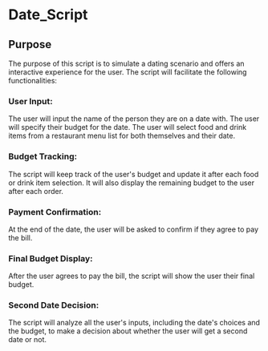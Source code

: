 # Date_Script

## Purpose
The purpose of this script is to simulate a dating scenario and offers an interactive experience for the user. The script will facilitate the following functionalities:

### User Input:

The user will input the name of the person they are on a date with.
The user will specify their budget for the date.
The user will select food and drink items from a restaurant menu list for both themselves and their date.

### Budget Tracking:

The script will keep track of the user's budget and update it after each food or drink item selection. It will also display the remaining budget to the user after each order.


### Payment Confirmation:

At the end of the date, the user will be asked to confirm if they agree to pay the bill.

### Final Budget Display:

After the user agrees to pay the bill, the script will show the user their final budget.

### Second Date Decision:

The script will analyze all the user's inputs, including the date's choices and the budget, to make a decision about whether the user will get a second date or not.
